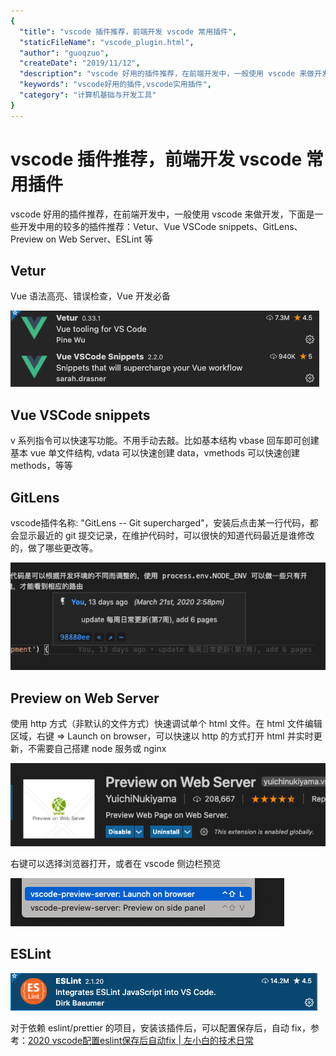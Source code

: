 ```yaml
---
{
  "title": "vscode 插件推荐，前端开发 vscode 常用插件",
  "staticFileName": "vscode_plugin.html",
  "author": "guoqzuo",
  "createDate": "2019/11/12",
  "description": "vscode 好用的插件推荐，在前端开发中，一般使用 vscode 来做开发，下面是一些开发中用的较多的插件推荐：Vetur、Vue VSCode snippets、GitLens、Preview on Web Server、ESLint 等",
  "keywords": "vscode好用的插件,vscode实用插件",
  "category": "计算机基础与开发工具"
}
---
```


# vscode 插件推荐，前端开发 vscode 常用插件

vscode 好用的插件推荐，在前端开发中，一般使用 vscode 来做开发，下面是一些开发中用的较多的插件推荐：Vetur、Vue VSCode snippets、GitLens、Preview on Web Server、ESLint 等

## Vetur
Vue 语法高亮、错误检查，Vue 开发必备

![vetur-snippets](../../../images/blog/devtools/vetur-snippets.png)

## Vue VSCode snippets
v 系列指令可以快速写功能。不用手动去敲。比如基本结构 vbase 回车即可创建基本 vue 单文件结构, vdata 可以快速创建 data，vmethods 可以快速创建 methods，等等

## GitLens
vscode插件名称: "GitLens -- Git supercharged"，安装后点击某一行代码，都会显示最近的 git 提交记录，在维护代码时，可以很快的知道代码最近是谁修改的，做了哪些更改等。

![vscode_plugin_git.png](../../../images/blog/devtools/vscode_plugin_git.png)

## Preview on Web Server
使用 http 方式（非默认的文件方式）快速调试单个 html 文件。在 html 文件编辑区域，右键 => Launch on browser，可以快速以 http 的方式打开 html 并实时更新，不需要自己搭建 node 服务或 nginx 

![preview-on-server.png](../../../images/blog/devtools/preview-on-server.png)

右键可以选择浏览器打开，或者在 vscode 侧边栏预览

![launch-on-browser.png](../../../images/blog/devtools/launch-on-browser.png)


## ESLint

![eslint_vscode_plugin](../../../images/blog/devtools/eslint_vscode_plugin.png)

对于依赖 eslint/prettier 的项目，安装该插件后，可以配置保存后，自动 fix，参考：[2020 vscode配置eslint保存后自动fix | 左小白的技术日常](http://www.zuo11.com/blog/2019/10/devtools_autofix.html)